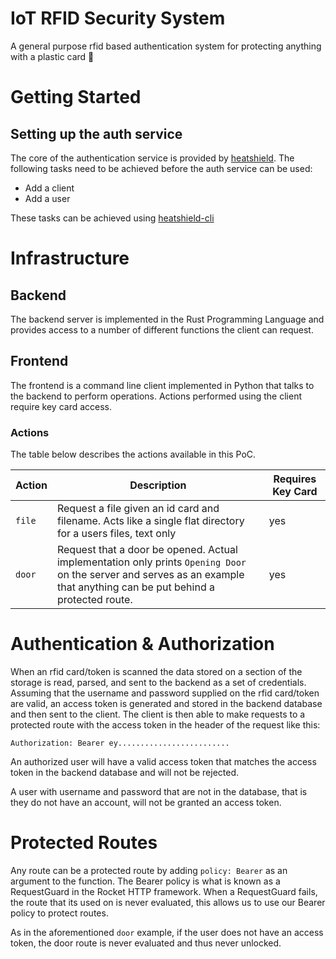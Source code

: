 # IoT RFID Security System
A general purpose rfid based authentication system for protecting anything with
a plastic card :rofl:

# Getting Started
## Setting up the auth service
The core of the authentication service is provided by [heatshield][1].
The following tasks need to be achieved before the auth service can be used:

+ Add a client
+ Add a user

These tasks can be achieved using [heatshield-cli][2]

# Infrastructure

## Backend
The backend server is implemented in the Rust Programming Language and provides
access to a number of different functions the client can request.  

## Frontend
The frontend is a command line client implemented in Python that talks to the
backend to perform operations.  Actions performed using the client require key card access.  

### Actions
The table below describes the actions available in this PoC.

Action | Description | Requires Key Card
--- | --- | ---
`file` | Request a file given an id card and filename.  Acts like a single flat directory for a users files, text only | yes
`door` | Request that a door be opened.  Actual implementation only prints `Opening Door` on the server and serves as an example that anything can be put behind a protected route.  | yes

# Authentication & Authorization
When an rfid card/token is scanned the data stored on a section of the storage
is read, parsed, and sent to the backend as a set of credentials.  Assuming that
the username and password supplied on the rfid card/token are valid, an access
token is generated and stored in the backend database and then sent to the
client.  The client is then able to make requests to a protected route with the
access token in the header of the request like this:

```
Authorization: Bearer ey.........................
```

An authorized user will have a valid access token that matches the access token
in the backend database and will not be rejected.  

A user with username and password that are not in the database, that is they do
not have an account, will not be granted an access token.  

# Protected Routes
Any route can be a protected route by adding `policy: Bearer` as an argument to
the function.  The Bearer policy is what is known as a RequestGuard in the
Rocket HTTP framework.  When a RequestGuard fails, the route that its used on is
never evaluated, this allows us to use our Bearer policy to protect routes.

As in the aforementioned `door` example, if the user does not have an access
token, the door route is never evaluated and thus never unlocked.  

[1]: https://github.com/technetos/heatshield
[2]: https://github.com/technetos/heatshield-cli
